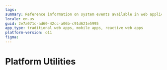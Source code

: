 ```yaml
---
tags: 
summary: Reference information on system events available in web applications and mobile apps.
locale: en-us
guid: 2e7a071c-ad60-42cc-a06b-c91d621e5995
app_type: traditional web apps, mobile apps, reactive web apps
platform-version: o11
figma:
---
```


# Platform Utilities
